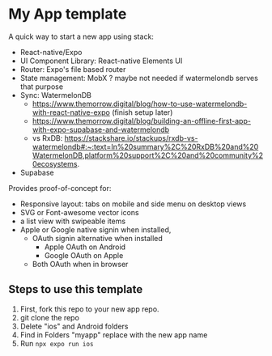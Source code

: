 # My App template

A quick way to start a new app using stack:

* React-native/Expo
* UI Component Library: React-native Elements UI
* Router: Expo's file based router
* State management: MobX ? maybe not needed if watermelondb serves that purpose
* Sync: WatermelonDB
    * https://www.themorrow.digital/blog/how-to-use-watermelondb-with-react-native-expo (finish setup later)
    * https://www.themorrow.digital/blog/building-an-offline-first-app-with-expo-supabase-and-watermelondb
    * vs RxDB: https://stackshare.io/stackups/rxdb-vs-watermelondb#:~:text=In%20summary%2C%20RxDB%20and%20WatermelonDB,platform%20support%2C%20and%20community%20ecosystems.
* Supabase

Provides proof-of-concept for:

* Responsive layout: tabs on mobile and side menu on desktop views
* SVG or Font-awesome vector icons
* a list view with swipeable items
* Apple or Google native signin when installed, 
    * OAuth signin alternative when installed
        * Apple OAuth on Android
        * Google OAuth on Apple
    * Both OAuth when in browser


## Steps to use this template

1. First, fork this repo to your new app repo.
2. git clone the repo
3. Delete "ios" and Android folders
4. Find in Folders "myapp" replace with the new app name
5. Run `npx expo run ios`
